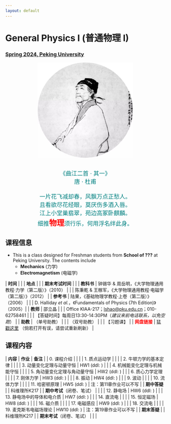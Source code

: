 ```yaml
---
layout: default
---
```


<style>
table {
  font-family: arial, sans-serif;
  border-collapse: collapse;
  width: 100%;
}

td, th {
  border: 1px solid #dddddd;
  text-align: left;
  padding: 8px;
}

tr:nth-child(odd) {
  background-color: #dddddd;
}
</style>


<!-- <h2>
<font color="red">
*** Notice: links are not maintained after the end of course! 
</font>
</h2> -->

# <b>General Physics I (普通物理 I)</b>

### <u>Spring 2024, Peking University</u>

<div style="display: flex; justify-content: center;">
<img src="../phy20/dufu.jpeg" width="300" height="300">
</div>

<p align="center">
<font color="teal" size="4">
<br> 《曲江二首 · 其一》<br>
唐 · 杜甫 <br>
<br>
一片花飞减却春，风飘万点正愁人。 <br>
且看欲尽花经眼，莫厌伤多酒入唇。 <br>
江上小堂巢翡翠，苑边高冢卧麒麟。 <br>
细推<font color="red" size="5"><b>物理</b></font>须行乐，何用浮名绊此身。 <br>
</font>
</p>

## 课程信息

- This is a class designed for Freshman students from <b>School of ???</b> at Peking University. The contents include
  - **Mechanics** (力学)
  - **Electromagnetism** (电磁学)

<!-- 
<div style="display: flex; justify-content: center;">
<a href="https://disk.pku.edu.cn/link/DFD02EC7E930172C5B6B31EF57327843" target="_blank"><img src="lecturenote_mechanics.png" width="100%"></a>
&nbsp; &nbsp;
<a href="https://disk.pku.edu.cn/link/DFD02EC7E930172C5B6B31EF57327843" target="_blank"><img src="lecturenote_electromagnetism.png" width="94%"></a>
</div> 
-->

| **时间** |  |
| **地点** |  |
| **期末考试时间** |  |
| **教科书** | 钟锡华 & 周岳明，《大学物理通用教程·力学（第二版）》（2010） |
| | 陈秉乾 & 王稼军，《大学物理通用教程·电磁学（第二版）》（2012） |
| **参考书** | 陆果，《基础物理学教程·上卷（第二版）》（2006） |
| | D. Halliday *et al.*，《Fundamentals of Physics (7th Edition)》（2005）|
| **教师** | 邵立晶 | 
| | Office KIAA-217；lshao@pku.edu.cn；010-62758461 | 
| | 【答疑时间】每周日13:30-14:30PM（*建议来前电话联系，以免空跑*） | 
| **助教** | （单号助教） |
| | （双号助教） |
| | 【习题课】 |
| <font color="red"><b>网盘链接</b></font> | [猛戳这里](http://pan.pku.edu.cn) （倘若打开有误，请尝试重新刷新） |

<p></p>

## 课程内容

| **内容** | **作业** | **备注** |
| 0. 课程介绍 | | |
| 1. 质点运动学 | | |
| 2. 牛顿力学的基本定律 | | |
| 3. 动量变化定理与动量守恒 | HW1 (ddl: ) |  |
| 4. 机械能变化定理与机械能守恒 | | |
| 5. 角动量变化定理与角动量守恒 | HW2 (ddl: ) |  |
| 6. 质心力学定理 | | |
| 7. 刚体力学 | HW3 (ddl: ) |  |
| 8. 振动 | HW4 (ddl: ) |  |
| 9. 波动 | |  |
| 10. 流体力学 | | |
| 11. 哈密顿原理 | HW5 (ddl: ) | 注：第11章作业可以不写 |
| **期中答疑** |  |  科维理所K217 |
| **期中考试**（闭卷、笔试） |  |  |
| 12. 静电场 |  HW6 (ddl: )  | |
| 13. 静电场中的导体和电介质 | HW7 (ddl: ) |  |
| 14. 直流电 |  |  |
| 15. 恒定磁场 | HW8 (ddl: ) | |
| 16. 磁介质 |  |  |
| 17. 电磁感应 | HW9 (ddl: ) | |
| 18. 交流电 | | |
| 19. 麦克斯韦电磁场理论 | HW10 (ddl: ) | 注：第19章作业可以不写 |
| **期末答疑** |  |  科维理所K217 |
| **期末考试**（闭卷、笔试） |  |  |

<p></p>

<!-- ## 文件下载

- **课程日历**：[我爱上课.pdf](https://disk.pku.edu.cn/link/DFD02EC7E930172C5B6B31EF57327843)
- **课程作业**：[我爱写作业.pdf](https://disk.pku.edu.cn/link/DFD02EC7E930172C5B6B31EF57327843)
- **力学讲义**：[电子版.pdf](https://disk.pku.edu.cn/link/DFD02EC7E930172C5B6B31EF57327843)、[手写版.pdf](https://disk.pku.edu.cn/link/DFD02EC7E930172C5B6B31EF57327843)
- **电磁学讲义**：[电子版.pdf](https://disk.pku.edu.cn/link/DFD02EC7E930172C5B6B31EF57327843)、[手写版.pdf](https://disk.pku.edu.cn/link/DFD02EC7E930172C5B6B31EF57327843) -->

<p></p>


<!-- ## 学生对课程的总体评价

<div style="display: flex; justify-content: center;">
<img src="phy22_score.png" width="880">
</div> -->

<script type="text/x-mathjax-config">
  MathJax.Hub.Config({
    tex2jax: {
      inlineMath: [ ['$','$'] ],
      processEscapes: true
    }
  });
</script>
<script type="text/javascript" src="https://cdn.mathjax.org/mathjax/latest/MathJax.js?config=TeX-AMS-MML_HTMLorMML">
</script>


